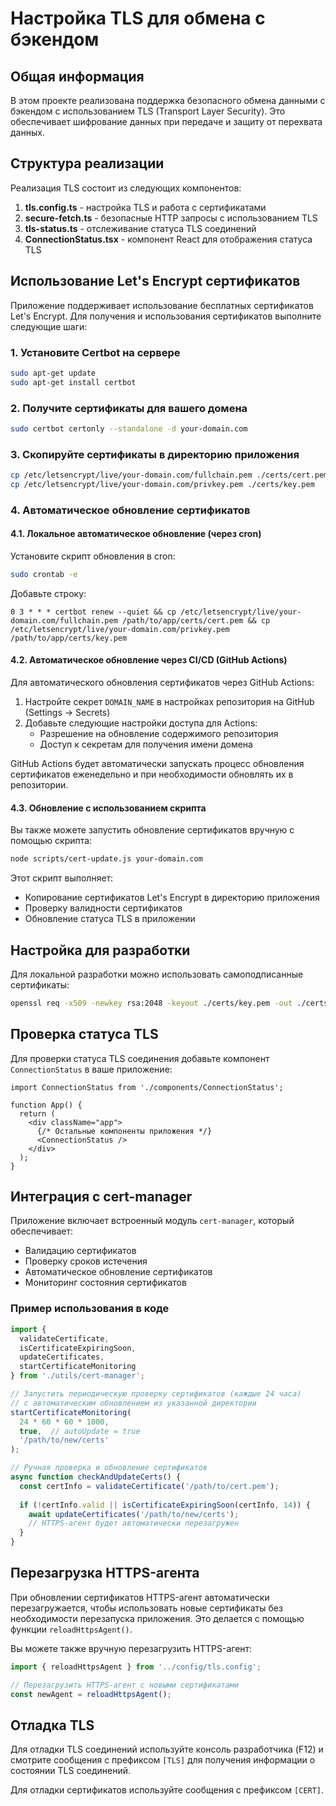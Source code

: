 # Настройка TLS для обмена с бэкендом

## Общая информация

В этом проекте реализована поддержка безопасного обмена данными с бэкендом с использованием TLS (Transport Layer Security). Это обеспечивает шифрование данных при передаче и защиту от перехвата данных.

## Структура реализации

Реализация TLS состоит из следующих компонентов:

1. **tls.config.ts** - настройка TLS и работа с сертификатами
2. **secure-fetch.ts** - безопасные HTTP запросы с использованием TLS
3. **tls-status.ts** - отслеживание статуса TLS соединений
4. **ConnectionStatus.tsx** - компонент React для отображения статуса TLS

## Использование Let's Encrypt сертификатов

Приложение поддерживает использование бесплатных сертификатов Let's Encrypt. Для получения и использования сертификатов выполните следующие шаги:

### 1. Установите Certbot на сервере

```bash
sudo apt-get update
sudo apt-get install certbot
```

### 2. Получите сертификаты для вашего домена

```bash
sudo certbot certonly --standalone -d your-domain.com
```

### 3. Скопируйте сертификаты в директорию приложения

```bash
cp /etc/letsencrypt/live/your-domain.com/fullchain.pem ./certs/cert.pem
cp /etc/letsencrypt/live/your-domain.com/privkey.pem ./certs/key.pem
```

### 4. Автоматическое обновление сертификатов

#### 4.1. Локальное автоматическое обновление (через cron)

Установите скрипт обновления в cron:

```bash
sudo crontab -e
```

Добавьте строку:

```
0 3 * * * certbot renew --quiet && cp /etc/letsencrypt/live/your-domain.com/fullchain.pem /path/to/app/certs/cert.pem && cp /etc/letsencrypt/live/your-domain.com/privkey.pem /path/to/app/certs/key.pem
```

#### 4.2. Автоматическое обновление через CI/CD (GitHub Actions)

Для автоматического обновления сертификатов через GitHub Actions:

1. Настройте секрет `DOMAIN_NAME` в настройках репозитория на GitHub (Settings -> Secrets)
2. Добавьте следующие настройки доступа для Actions:
   - Разрешение на обновление содержимого репозитория
   - Доступ к секретам для получения имени домена

GitHub Actions будет автоматически запускать процесс обновления сертификатов еженедельно и при необходимости обновлять их в репозитории.

#### 4.3. Обновление с использованием скрипта

Вы также можете запустить обновление сертификатов вручную с помощью скрипта:

```bash
node scripts/cert-update.js your-domain.com
```

Этот скрипт выполняет:
- Копирование сертификатов Let's Encrypt в директорию приложения
- Проверку валидности сертификатов
- Обновление статуса TLS в приложении

## Настройка для разработки

Для локальной разработки можно использовать самоподписанные сертификаты:

```bash
openssl req -x509 -newkey rsa:2048 -keyout ./certs/key.pem -out ./certs/cert.pem -days 365 -nodes
```

## Проверка статуса TLS

Для проверки статуса TLS соединения добавьте компонент `ConnectionStatus` в ваше приложение:

```tsx
import ConnectionStatus from './components/ConnectionStatus';

function App() {
  return (
    <div className="app">
      {/* Остальные компоненты приложения */}
      <ConnectionStatus />
    </div>
  );
}
```

## Интеграция с cert-manager

Приложение включает встроенный модуль `cert-manager`, который обеспечивает:

- Валидацию сертификатов
- Проверку сроков истечения 
- Автоматическое обновление сертификатов
- Мониторинг состояния сертификатов

### Пример использования в коде

```typescript
import { 
  validateCertificate, 
  isCertificateExpiringSoon, 
  updateCertificates, 
  startCertificateMonitoring 
} from './utils/cert-manager';

// Запустить периодическую проверку сертификатов (каждые 24 часа)
// с автоматическим обновлением из указанной директории
startCertificateMonitoring(
  24 * 60 * 60 * 1000, 
  true,  // autoUpdate = true
  '/path/to/new/certs' 
);

// Ручная проверка и обновление сертификатов
async function checkAndUpdateCerts() {
  const certInfo = validateCertificate('/path/to/cert.pem');
  
  if (!certInfo.valid || isCertificateExpiringSoon(certInfo, 14)) {
    await updateCertificates('/path/to/new/certs');
    // HTTPS-агент будет автоматически перезагружен
  }
}
```

## Перезагрузка HTTPS-агента

При обновлении сертификатов HTTPS-агент автоматически перезагружается, чтобы использовать новые сертификаты без необходимости перезапуска приложения. Это делается с помощью функции `reloadHttpsAgent()`.

Вы можете также вручную перезагрузить HTTPS-агент:

```typescript
import { reloadHttpsAgent } from '../config/tls.config';

// Перезагрузить HTTPS-агент с новыми сертификатами
const newAgent = reloadHttpsAgent();
```

## Отладка TLS

Для отладки TLS соединений используйте консоль разработчика (F12) и смотрите сообщения с префиксом `[TLS]` для получения информации о состоянии TLS соединений.

Для отладки сертификатов используйте сообщения с префиксом `[CERT]`.
